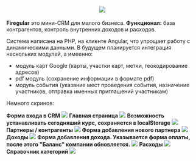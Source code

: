 <h1 align="center"><img src="https://dewey.tailorbrands.com/production/brand_version_mockup_image/452/175992452_97ba343f-9cc2-48e9-a35d-96f0f4d5892a.png?cb=1499197580"></h1>
<p><strong>Firegular</strong> это мини-CRM для малого бизнеса. <strong>Функционал:</strong> база контрагентов, контроль внутренних доходов и расходов.</p>
<p>Система написана на PHP, на клиенте Angular, что упрощает работу с динамическими данными. В будущем планируется интеграция нескольких модулей, а имеенно:</p>

* модуль карт Google (карты, участки карт, метки, геокодирование адресов)
* pdf модуль (сохранение информации в формате pdf)
* модуль события (указание мест проведения события, назначение участников, отправка именных приглашений участникам)

<p>Немного скринов:</p> 
<strong>Форма входа в CRM</strong>	
<img src="https://github.com/arturovt/firegular/blob/master/screens/login.jpg">
<strong>Главная страница</strong>
<img src="https://github.com/arturovt/firegular/blob/master/screens/main.jpg">
<strong>Возможность устанавливать сегодняший курс, сохраняется в localStorage</strong>
<img src="https://github.com/arturovt/firegular/blob/master/screens/change-currency.jpg">
<strong>Партнеры / контрагенты</strong>
<img src="https://github.com/arturovt/firegular/blob/master/screens/partners.jpg">
<strong>Форма добавления нового партнера</strong>
<img src="https://github.com/arturovt/firegular/blob/master/screens/add-partner.jpg">
<strong>Доходы</strong>
<img src="https://github.com/arturovt/firegular/blob/master/screens/incomes.jpg">
<strong>Форма добавления дохода. Указывается форма оплаты, после этого "Баланс" компании обновляется.</strong>
<img src="https://github.com/arturovt/firegular/blob/master/screens/add-income.jpg">
<strong>Расходы</strong>
<img src="https://github.com/arturovt/firegular/blob/master/screens/expenses.jpg">
<strong>Справочник категорий</strong>
<img src="https://github.com/arturovt/firegular/blob/master/screens/theasaurus.jpg">
